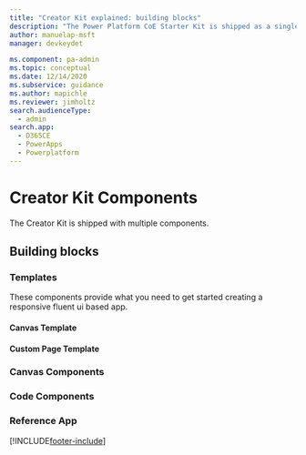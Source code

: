 ```yaml
---
title: "Creator Kit explained: building blocks"
description: "The Power Platform CoE Starter Kit is shipped as a single self-contained solution. Learn about the building blocks  designed to help you create fluent UI based apps"
author: manuelap-msft
manager: devkeydet

ms.component: pa-admin
ms.topic: conceptual
ms.date: 12/14/2020
ms.subservice: guidance
ms.author: mapichle
ms.reviewer: jimholtz
search.audienceType: 
  - admin
search.app: 
  - D365CE
  - PowerApps
  - Powerplatform
---
```

# Creator Kit Components

The Creator Kit is shipped with multiple components.    

## Building blocks

### Templates

These components provide what you need to get started creating a responsive fluent ui based app.

#### Canvas Template

#### Custom Page Template

### Canvas Components

### Code Components

### Reference App

[!INCLUDE[footer-include](../../includes/footer-banner.md)]
